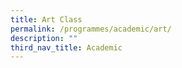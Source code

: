```yaml
---
title: Art Class
permalink: /programmes/academic/art/
description: ""
third_nav_title: Academic
---
```

